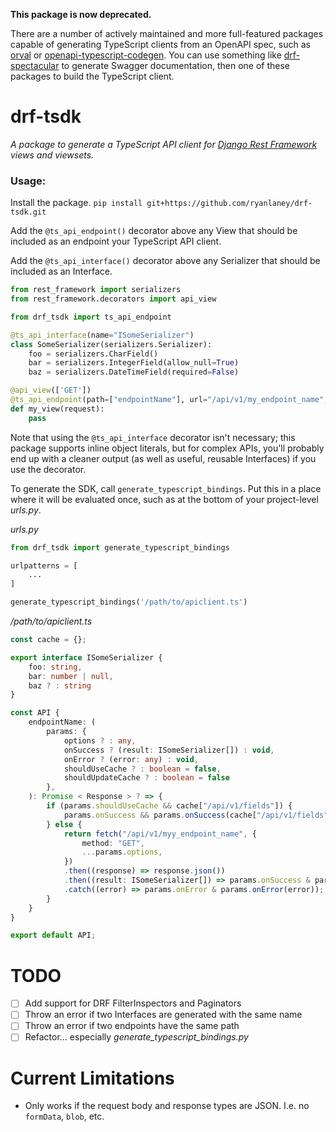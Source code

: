 **This package is now deprecated.**

There are a number of actively maintained and more full-featured packages capable of generating TypeScript clients from an OpenAPI spec, such as [orval](https://github.com/anymaniax/orval) or [openapi-typescript-codegen](https://github.com/ferdikoomen/openapi-typescript-codegen). You can use something like [drf-spectacular](https://github.com/tfranzel/drf-spectacular) to generate Swagger documentation, then one of these packages to build the TypeScript client.

# drf-tsdk

_A package to generate a TypeScript API client for [Django Rest Framework](https://www.django-rest-framework.org/) views and viewsets._

### Usage:

Install the package.
`pip install git+https://github.com/ryanlaney/drf-tsdk.git`

Add the `@ts_api_endpoint()` decorator above any View that should be included as an endpoint your TypeScript API client.

Add the `@ts_api_interface()` decorator above any Serializer that should be included as an Interface.

```python
from rest_framework import serializers
from rest_framework.decorators import api_view

from drf_tsdk import ts_api_endpoint

@ts_api_interface(name="ISomeSerializer")
class SomeSerializer(serializers.Serializer):
    foo = serializers.CharField()
    bar = serializers.IntegerField(allow_null=True)
    baz = serializers.DateTimeField(required=False)

@api_view(['GET'])
@ts_api_endpoint(path=["endpointName"], url="/api/v1/my_endpoint_name", query_serializer=None, body_serializer=None, response_serializer=SomeSerializer(many=True))
def my_view(request):
    pass
```

Note that using the `@ts_api_interface` decorator isn't necessary; this package supports inline object literals, but for complex APIs, you'll probably end up with a cleaner output (as well as useful, reusable Interfaces) if you use the decorator.

To generate the SDK, call `generate_typescript_bindings`. Put this in a place where it will be evaluated once, such as at the bottom of your project-level _urls.py_.

_urls.py_

```python
from drf_tsdk import generate_typescript_bindings

urlpatterns = [
    ...
]

generate_typescript_bindings('/path/to/apiclient.ts')
```

_/path/to/apiclient.ts_

```typescript
const cache = {};

export interface ISomeSerializer {
    foo: string,
    bar: number | null,
    baz ? : string
}

const API {
    endpointName: (
        params: {
            options ? : any,
            onSuccess ? (result: ISomeSerializer[]) : void,
            onError ? (error: any) : void,
            shouldUseCache ? : boolean = false,
            shouldUpdateCache ? : boolean = false
        },
    ): Promise < Response > ? => {
        if (params.shouldUseCache && cache["/api/v1/fields"]) {
            params.onSuccess && params.onSuccess(cache["/api/v1/fields"])
        } else {
            return fetch("/api/v1/myy_endpoint_name", {
                method: "GET",
                ...params.options,
            })
            .then((response) => response.json())
            .then((result: ISomeSerializer[]) => params.onSuccess & params.onSuccess(result))
            .catch((error) => params.onError & params.onError(error));
        }
    }
}

export default API;
```

# TODO

- [ ] Add support for DRF FilterInspectors and Paginators
- [ ] Throw an error if two Interfaces are generated with the same name
- [ ] Throw an error if two endpoints have the same path
- [ ] Refactor... especially *generate_typescript_bindings.py*

# Current Limitations

- Only works if the request body and response types are JSON. I.e. no `formData`, `blob`, etc.
